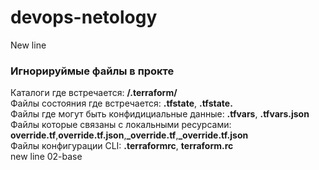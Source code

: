 # devops-netology
New line

### Игнорируймые файлы в прокте
Каталоги где встречается: **/.terraform/**<br>
Файлы состояния где встречается: **.tfstate**, **.tfstate.**<br>
Файлы где могут быть конфидициальные данные: **.tfvars**, **.tfvars.json**<br>
Файлы которые связаны с локальными ресурсами: **override.tf**,**override.tf.json**,**_override.tf**,**_override.tf.json**<br>
Файлы конфигурации CLI: **.terraformrc**, **terraform.rc**<br>
new line 02-base
